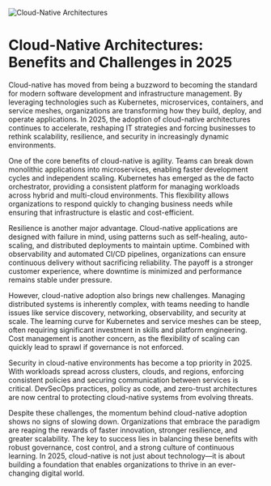 ![Cloud-Native Architectures](https://successive.tech/wp-content/uploads/2023/07/A-Reference-Architecture-For-Implementing-Cloud-Native-Application-Architecture-1024x596.png)

# Cloud-Native Architectures: Benefits and Challenges in 2025

Cloud-native has moved from being a buzzword to becoming the standard for modern software development and infrastructure management. By leveraging technologies such as Kubernetes, microservices, containers, and service meshes, organizations are transforming how they build, deploy, and operate applications. In 2025, the adoption of cloud-native architectures continues to accelerate, reshaping IT strategies and forcing businesses to rethink scalability, resilience, and security in increasingly dynamic environments.

One of the core benefits of cloud-native is agility. Teams can break down monolithic applications into microservices, enabling faster development cycles and independent scaling. Kubernetes has emerged as the de facto orchestrator, providing a consistent platform for managing workloads across hybrid and multi-cloud environments. This flexibility allows organizations to respond quickly to changing business needs while ensuring that infrastructure is elastic and cost-efficient.

Resilience is another major advantage. Cloud-native applications are designed with failure in mind, using patterns such as self-healing, auto-scaling, and distributed deployments to maintain uptime. Combined with observability and automated CI/CD pipelines, organizations can ensure continuous delivery without sacrificing reliability. The payoff is a stronger customer experience, where downtime is minimized and performance remains stable under pressure.

However, cloud-native adoption also brings new challenges. Managing distributed systems is inherently complex, with teams needing to handle issues like service discovery, networking, observability, and security at scale. The learning curve for Kubernetes and service meshes can be steep, often requiring significant investment in skills and platform engineering. Cost management is another concern, as the flexibility of scaling can quickly lead to sprawl if governance is not enforced.

Security in cloud-native environments has become a top priority in 2025. With workloads spread across clusters, clouds, and regions, enforcing consistent policies and securing communication between services is critical. DevSecOps practices, policy as code, and zero-trust architectures are now central to protecting cloud-native systems from evolving threats. 

Despite these challenges, the momentum behind cloud-native adoption shows no signs of slowing down. Organizations that embrace the paradigm are reaping the rewards of faster innovation, stronger resilience, and greater scalability. The key to success lies in balancing these benefits with robust governance, cost control, and a strong culture of continuous learning. In 2025, cloud-native is not just about technology—it is about building a foundation that enables organizations to thrive in an ever-changing digital world.
